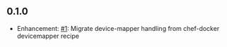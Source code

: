 ## 0.1.0

* Enhancement: [#1][]: Migrate device-mapper handling from chef-docker devicemapper recipe

[#1]: https://github.com/bflad/chef-device-mapper/issues/1
